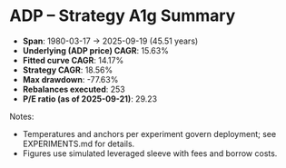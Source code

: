 # ADP – Strategy A1g Summary

- **Span**: 1980-03-17 → 2025-09-19 (45.51 years)
- **Underlying (ADP price) CAGR**: 15.63%
- **Fitted curve CAGR**: 14.17%
- **Strategy CAGR**: 18.56%
- **Max drawdown**: -77.63%
- **Rebalances executed**: 253
- **P/E ratio (as of 2025-09-21)**: 29.23

Notes:

- Temperatures and anchors per experiment govern deployment; see EXPERIMENTS.md for details.
- Figures use simulated leveraged sleeve with fees and borrow costs.

